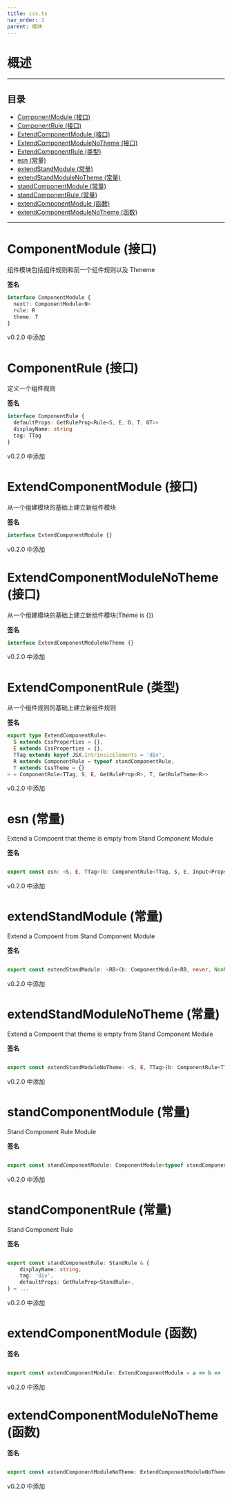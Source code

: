```yaml
---
title: css.ts
nav_order: 1
parent: 模块
---
```


# 概述

---

<h2 class="text-delta">目录</h2>

- [ComponentModule (接口)](#componentmodule-%E6%8E%A5%E5%8F%A3)
- [ComponentRule (接口)](#componentrule-%E6%8E%A5%E5%8F%A3)
- [ExtendComponentModule (接口)](#extendcomponentmodule-%E6%8E%A5%E5%8F%A3)
- [ExtendComponentModuleNoTheme (接口)](#extendcomponentmodulenotheme-%E6%8E%A5%E5%8F%A3)
- [ExtendComponentRule (类型)](#extendcomponentrule-%E7%B1%BB%E5%9E%8B)
- [esn (常量)](#esn-%E5%B8%B8%E9%87%8F)
- [extendStandModule (常量)](#extendstandmodule-%E5%B8%B8%E9%87%8F)
- [extendStandModuleNoTheme (常量)](#extendstandmodulenotheme-%E5%B8%B8%E9%87%8F)
- [standComponentModule (常量)](#standcomponentmodule-%E5%B8%B8%E9%87%8F)
- [standComponentRule (常量)](#standcomponentrule-%E5%B8%B8%E9%87%8F)
- [extendComponentModule (函数)](#extendcomponentmodule-%E5%87%BD%E6%95%B0)
- [extendComponentModuleNoTheme (函数)](#extendcomponentmodulenotheme-%E5%87%BD%E6%95%B0)

---

# ComponentModule (接口)

组件模块包括组件规则和前一个组件规则以及 Thmeme

**签名**

```ts
interface ComponentModule {
  next?: ComponentModule<N>
  rule: R
  theme: T
}
```

v0.2.0 中添加

# ComponentRule (接口)

定义一个组件规则

**签名**

```ts
interface ComponentRule {
  defaultProps: GetRuleProp<Rule<S, E, O, T, OT>>
  displayName: string
  tag: TTag
}
```

v0.2.0 中添加

# ExtendComponentModule (接口)

从一个组建模块的基础上建立新组件模块

**签名**

```ts
interface ExtendComponentModule {}
```

v0.2.0 中添加

# ExtendComponentModuleNoTheme (接口)

从一个组建模块的基础上建立新组件模块(Theme is {})

**签名**

```ts
interface ExtendComponentModuleNoTheme {}
```

v0.2.0 中添加

# ExtendComponentRule (类型)

从一个组件规则的基础上建立新组件规则

**签名**

```ts
export type ExtendComponentRule<
  S extends CssProperties = {},
  E extends CssProperties = {},
  TTag extends keyof JSX.IntrinsicElements = 'div',
  R extends ComponentRule = typeof standComponentRule,
  T extends CssTheme = {}
> = ComponentRule<TTag, S, E, GetRuleProp<R>, T, GetRuleTheme<R>>
```

v0.2.0 中添加

# esn (常量)

Extend a Compoent that theme is empty from Stand Component Module

**签名**

```ts

export const esn: <S, E, TTag>(b: ComponentRule<TTag, S, E, Input<Props<Input<EProps & SProps, Input<EProps & SProps, BaseProps>>>, Input<EProps & SProps, Input<EProps & SProps, BaseProps>>>, {}, Theme & Theme & Theme>) => ComponentModule<ComponentRule<TTag, S, E, Input<Props<Input<EProps & SProps, Input<EProps & SProps, BaseProps>>>, Input<EProps & SProps, Input<EProps & SProps, BaseProps>>>, {}, Theme & Theme & Theme>, Rule<Props<Input<EProps & SProps, Input<EProps & SProps, BaseProps>>>, {}, Input<EProps & SProps, Input<EProps & SProps, BaseProps>>, Theme, Theme & Theme> & { displayName: string; tag: "div"; defaultProps: Input<Props<Input<EProps & SProps, Input<EProps & SProps, BaseProps>>>, Input<EProps & SProps, Input<EProps & SProps, BaseProps>>>; }, Theme & Theme & Theme> = ...

```

v0.2.0 中添加

# extendStandModule (常量)

Extend a Compoent from Stand Component Module

**签名**

```ts

export const extendStandModule: <RB>(b: ComponentModule<RB, never, NonNullable<RB["_ST"]>>) => ComponentModule<RB, Rule<Props<Input<EProps & SProps, Input<EProps & SProps, BaseProps>>>, {}, Input<EProps & SProps, Input<EProps & SProps, BaseProps>>, Theme, Theme & Theme> & { displayName: string; tag: "div"; defaultProps: Input<Props<Input<EProps & SProps, Input<EProps & SProps, BaseProps>>>, Input<EProps & SProps, Input<EProps & SProps, BaseProps>>>; }, NonNullable<RB["_T"]>> = ...

```

v0.2.0 中添加

# extendStandModuleNoTheme (常量)

Extend a Compoent that theme is empty from Stand Component Module

**签名**

```ts

export const extendStandModuleNoTheme: <S, E, TTag>(b: ComponentRule<TTag, S, E, Input<Props<Input<EProps & SProps, Input<EProps & SProps, BaseProps>>>, Input<EProps & SProps, Input<EProps & SProps, BaseProps>>>, {}, Theme & Theme & Theme>) => ComponentModule<ComponentRule<TTag, S, E, Input<Props<Input<EProps & SProps, Input<EProps & SProps, BaseProps>>>, Input<EProps & SProps, Input<EProps & SProps, BaseProps>>>, {}, Theme & Theme & Theme>, Rule<Props<Input<EProps & SProps, Input<EProps & SProps, BaseProps>>>, {}, Input<EProps & SProps, Input<EProps & SProps, BaseProps>>, Theme, Theme & Theme> & { displayName: string; tag: "div"; defaultProps: Input<Props<Input<EProps & SProps, Input<EProps & SProps, BaseProps>>>, Input<EProps & SProps, Input<EProps & SProps, BaseProps>>>; }, Theme & Theme & Theme> = ...

```

v0.2.0 中添加

# standComponentModule (常量)

Stand Component Rule Module

**签名**

```ts

export const standComponentModule: ComponentModule<typeof standComponentRule> = ...

```

v0.2.0 中添加

# standComponentRule (常量)

Stand Component Rule

**签名**

```ts

export const standComponentRule: StandRule & {
    displayName: string,
    tag: 'div',
    defaultProps: GetRuleProp<StandRule>,
} = ...

```

v0.2.0 中添加

# extendComponentModule (函数)

**签名**

```ts

export const extendComponentModule: ExtendComponentModule = a => b => ...

```

v0.2.0 中添加

# extendComponentModuleNoTheme (函数)

**签名**

```ts

export const extendComponentModuleNoTheme: ExtendComponentModuleNoTheme = a => b => ...

```

v0.2.0 中添加
